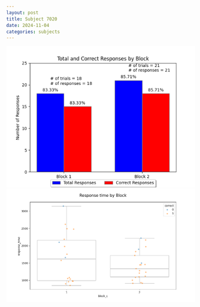 ```yaml
---
layout: post
title: Subject 7020
date: 2024-11-04
categories: subjects
---
```


![](data/7020/run-24/7020_ATS_responses.png)
![](data/7020/run-24/7020_ATS_rt.png)
